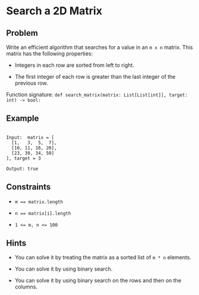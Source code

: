 # Search a 2D Matrix
## Problem

Write an efficient algorithm that searches for a value in an `m x n` matrix. This matrix has the following properties:

* Integers in each row are sorted from left to right.

* The first integer of each row is greater than the last integer of the previous row.   

Function signature: `def search_matrix(matrix: List[List[int]], target: int) -> bool:`

## Example

```

Input:  matrix = [
  [1,   3,  5,  7],
  [10, 11, 16, 20],
  [23, 30, 34, 50]
], target = 3

Output: true

```

## Constraints

* `m == matrix.length`

* `n == matrix[i].length`

* `1 <= m, n <= 100`


## Hints

* You can solve it by treating the matrix as a sorted list of `m * n` elements.

* You can solve it by using binary search.

* You can solve it by using binary search on the rows and then on the columns.